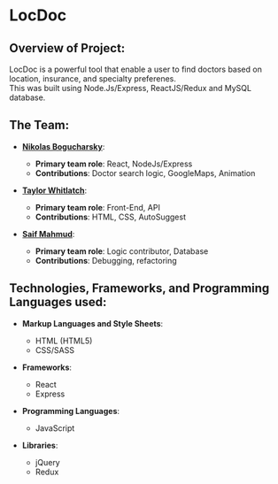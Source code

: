 # LocDoc
## Overview of Project:
LocDoc is a powerful tool that enable a user to find doctors based on location, insurance, and specialty preferenes.  
This was built using Node.Js/Express, ReactJS/Redux and MySQL database.

## The Team:
* **[Nikolas Bogucharsky](https://github.com/niktechnopro)**: 
	* **Primary team role**: React, NodeJs/Express 
  	* **Contributions**:  Doctor search logic, GoogleMaps, Animation 
  	

* **[Taylor Whitlatch](https://github.com/TaylorWhitlatch)**: 
	* **Primary team role**: Front-End, API
  	* **Contributions**:  HTML, CSS, AutoSuggest 
  	

* **[Saif Mahmud](https://github.com/saiftg)**:
	* **Primary team role**: Logic contributor, Database
  	* **Contributions**:  Debugging, refactoring
  	



## Technologies, Frameworks, and Programming Languages used:
* **Markup Languages and Style Sheets**:
    * HTML (HTML5)
    * CSS/SASS

* **Frameworks**:
    * React
    * Express
       
* **Programming Languages**:
	* JavaScript
    
* **Libraries**:
    * jQuery
    * Redux
